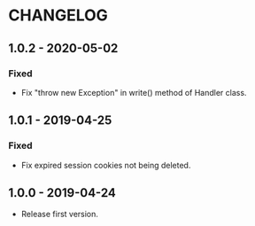 # CHANGELOG

## 1.0.2 - 2020-05-02

### Fixed

- Fix "throw new Exception" in write() method of Handler class.

## 1.0.1 - 2019-04-25

### Fixed

- Fix expired session cookies not being deleted.

## 1.0.0 - 2019-04-24

- Release first version.